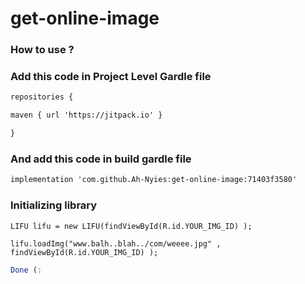 # get-online-image

### How to use ?

### Add this code in Project Level Gardle file

```html
repositories {

maven { url 'https://jitpack.io' }

}
```

### And add this code in build gardle file

```html
implementation 'com.github.Ah-Nyies:get-online-image:71403f3580'
```

### Initializing library

```htnl
LIFU lifu = new LIFU(findViewById(R.id.YOUR_IMG_ID) );

lifu.loadImg("www.balh..blah../com/weeee.jpg" , findViewById(R.id.YOUR_IMG_ID) );
```
```javascript
Done (:
```
